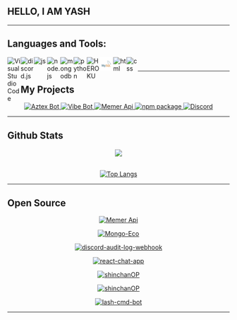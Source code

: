 ## HELLO, I AM YASH 

---

## Languages and Tools:

<img align="left" alt="Visual Studio Code" width="30px" src="https://i.imgur.com/LwSdAlE.png" />
<img align="left" alt="discord.js" width="30px" src="https://i.imgur.com/SI1DZf3.png" />
<img align="left" alt="js" width="30px" src="https://i.imgur.com/3u1wzwE.png" />
<img align="left" alt="node.js" width="30px" src="https://seeklogo.com/images/N/nodejs-logo-FBE122E377-seeklogo.com.png" /> 
<img align="left" alt="mongodb" width="30px" src="https://i.imgur.com/BYdgNwt.png" />  
<img align="left" alt="python" width="30px" src="https://github.com/jalbertsr/logo-badge-images/blob/master/img/rsz_python.png?raw=true" />  
<img align="left" alt="HEROKU" width="30px" src="https://www.vectorlogo.zone/logos/heroku/heroku-icon.svg"/>  
<img align="left" alt="html" width="30px" src="https://raw.githubusercontent.com/github/explore/80688e429a7d4ef2fca1e82350fe8e3517d3494d/topics/mysql/mysql.png" />
<img align="left" alt="html" width="30px" src="https://i.imgur.com/PZ44WAF_d.webp?maxwidth=640&shape=thumb&fidelity=medium" /> <img align="left" alt="css" width="26px" src="https://i.imgur.com/4eIE4kN_d.webp?maxwidth=640&shape=thumb&fidelity=medium" /> <br />

---
## My Projects 
<p align="center">

<a href="https://discord.com/oauth2/authorize?client_id=687257316151656485&permissions=8&scope=bot">

   <img src="https://media.discordapp.net/attachments/800639249334140969/830319603368329246/a3c91838a805920c7e843e8449532295.png?width=396&height=396" alt="Aztex Bot" width="80"/>

   </a>
   
 <a href="https://discord.com/oauth2/authorize?client_id=677196440296095773&permissions=8&scope=bot">

   <img src="https://media.discordapp.net/attachments/800639249334140969/830319173577080862/20210313_170823.jpg?width=396&height=396" alt="Vibe Bot" width="80"/>

   </a>
    <a href="https://discord.com/api/oauth2/authorize?client_id=830476826413498478&permissions=8&scope=bot%20applications.commands">

   <img src="https://media.discordapp.net/attachments/800639249334140969/829344825185796116/2-2.png?width=396&height=396" alt="Memer Api" width="80"/>
 
   </a>
   <a href="https://www.npmjs.com/package/memer-api">
   <img src="https://authy.com/wp-content/uploads/npm-logo.png" alt="npm package" width="80"/>
   </a>
   <a href="https://discord.gg/emD44ZJaSA">
    <img src="https://www.freepnglogos.com/uploads/discord-logo-png/seven-kingdoms-9.png" alt="Discord" width="80"/>
  </a>
</p>

---

## Github Stats  
<div align="center"><img src="https://github-readme-stats.vercel.app/api?username=Yash094&show_icons=true&count_private=true&theme=blue-green" align="center" /></div>  

<br/>  
<div align="center">
<p><a href="https://github.com/shinchanOP"><img src="https://github-readme-stats.vercel.app/api/top-langs/?username=Yash094&theme=blue-green&count_private=true" alt="Top Langs"></a></p></div>  

---


## Open Source   

<div align="center">
<p><a href="https://github.com/shinchanOP/memer-api"><img src="https://github-readme-stats.vercel.app/api/pin/?username=Yash094&repo=memer-api" alt="Memer Api" /></a>
   
<a href="https://github.com/Yash094/Mongo-Eco"><img src="https://github-readme-stats.vercel.app/api/pin/?username=Yash094&repo=Mongo-Eco" alt="Mongo-Eco" /></a>
   
<a href="https://github.com/shinchanOP/discord-audit-log-webhook"><img src="https://github-readme-stats.vercel.app/api/pin/?username=Yash094&repo=discord-audit-log-webhook" alt="discord-audit-log-webhook" /></a>

<a href="https://github.com/Yash094/React-Chat-App"><img src="https://github-readme-stats.vercel.app/api/pin/?username=Yash094&repo=React-Chat-App" alt="react-chat-app" /></a>
   
<a href="https://github.com/Yash094/MEME-BOT"><img src="https://github-readme-stats.vercel.app/api/pin/?username=Yash094&repo=MEME-BOT" alt="shinchanOP" /></a>

<a href="https://github.com/Yash094/Discord-Dashboard-Bot"><img src="https://github-readme-stats.vercel.app/api/pin/?username=Yash094&repo=Discord-Dashboard-Bot" alt="shinchanOP" /></a>
   
<a href="https://github.com/shinchanOP/Slash-cmd-bot"><img src="https://github-readme-stats.vercel.app/api/pin/?username=Yash094&repo=Slash-cmd-bot" alt="lash-cmd-bot" /></a>
</div>  

---

